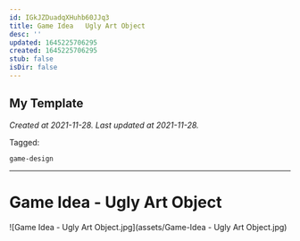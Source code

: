 ```yaml
---
id: IGkJZDuadqXHuhb60JJq3
title: Game Idea   Ugly Art Object
desc: ''
updated: 1645225706295
created: 1645225706295
stub: false
isDir: false
---
```

My Template
---

_Created at 2021-11-28._
_Last updated at 2021-11-28._



Tagged: 
```
game-design
```


---

# Game Idea - Ugly Art Object


![Game Idea - Ugly Art Object.jpg](assets/Game-Idea - Ugly Art Object.jpg)

